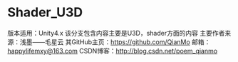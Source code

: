 # Shader_U3D
  版本适用：Unity4.x
  该分支包含内容主要是U3D，shader方面的内容
  主要作者来源：浅墨——毛星云
  其GitHub主页：https://github.com/QianMo
  邮箱：happylifemxy@163.com
  CSDN博客：http://blog.csdn.net/poem_qianmo
